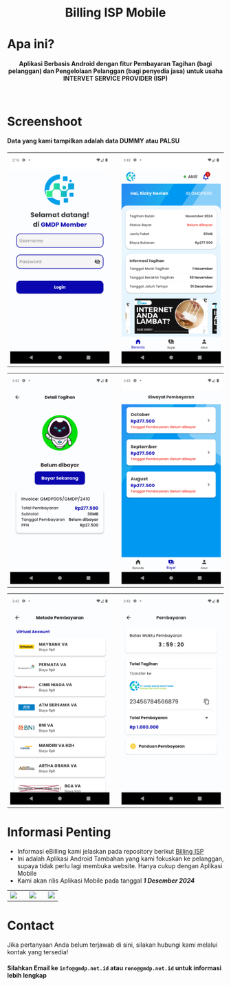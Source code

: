 <p align="center">
    <h1 align="center">Billing ISP Mobile</h1>
</p>


# Apa ini?

<h4 align="center">
Aplikasi Berbasis Android dengan fitur Pembayaran Tagihan (bagi pelanggan) dan Pengelolaan Pelanggan (bagi penyedia jasa) untuk usaha INTERVET SERVICE PROVIDER (ISP)
</h4>
<br>

# Screenshoot
#### Data yang kami tampilkan adalah data DUMMY atau PALSU
<table>
    <tr>
        <td><img src='Assets/Login.png' width='700px'></td>
        <td></td>
        <td><img src='Assets/Home.png' width='700px'></td>
    </tr>
</table>
<table>
    <tr>
        <td><img src='Assets/Payment.png' width='700px'></td>
        <td></td>
        <td><img src='Assets/Payment_list.png' width='700px'></td>
    </tr>
</table>
<table>
    <tr>
        <td><img src='Assets/Payment_method.png' width='700px'></td>
        <td></td>
        <td><img src='Assets/Payment_code.png' width='700px'></td>
    </tr>
</table>

# Informasi Penting
- Informasi eBilling kami jelaskan pada repository berikut [Billing ISP](https://github.com/GMDP-Developers/Billing-ISP)
- Ini adalah Aplikasi Android Tambahan yang kami fokuskan ke pelanggan, supaya tidak perlu lagi membuka website. Hanya cukup dengan Aplikasi Mobile
- Kami akan rilis Aplikasi Mobile pada tanggal **___1 Desember 2024___**

<table>
    <tr>
        <td><img src='https://piclod.com/i/1699121049/141.jpg' width='450px'></td>
        <td></td>
        <td><img src='https://piclod.com/i/1690276721/139.jpg' width='400px'></td>
        <td></td>
        <td><img src='https://i.pinimg.com/736x/83/31/25/8331258e543977d6614d4f0f849b3131.jpg' width='400px'></td>
    </tr>
</table>

<!-- https://piclod.com/i/1703558312/Addicts_before_and_after_.png -->

# Contact
Jika pertanyaan Anda belum terjawab di sini, silakan hubungi kami melalui kontak yang tersedia!
#### Silahkan Email ke `info@gmdp.net.id` atau `reno@gmdp.net.id` untuk informasi lebih lengkap
